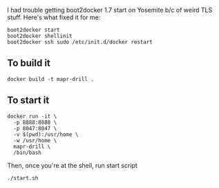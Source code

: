 I had trouble getting boot2docker 1.7 start on Yosemite b/c of weird TLS stuff.  Here's what fixed it for me:

```
boot2docker start
boot2docker shellinit
boot2docker ssh sudo /etc/init.d/docker restart
```

## To build it

```
docker build -t mapr-drill .
```

## To start it

```
docker run -it \
  -p 8888:8888 \
  -p 8047:8047 \
  -v $(pwd):/usr/home \
  -w /usr/home \
  mapr-drill \
  /bin/bash
```

Then, once you're at the shell, run start script

```
./start.sh
```
